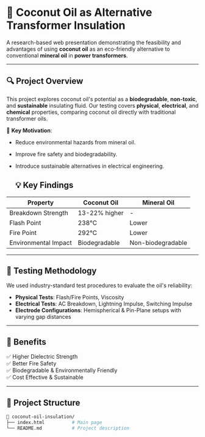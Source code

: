 # 🥥 Coconut Oil as Alternative Transformer Insulation

A research-based web presentation demonstrating the feasibility and advantages of using **coconut oil** as an eco-friendly alternative to conventional **mineral oil** in **power transformers**.

---

## 🔍 Project Overview

This project explores coconut oil's potential as a **biodegradable**, **non-toxic**, and **sustainable** insulating fluid. Our testing covers **physical**, **electrical**, and **chemical** properties, comparing coconut oil directly with traditional transformer oils.

📌 **Key Motivation**:
- Reduce environmental hazards from mineral oil.
- Improve fire safety and biodegradability.
- Introduce sustainable alternatives in electrical engineering.

  ## 💡 Key Findings

| Property             | Coconut Oil        | Mineral Oil      |
|----------------------|--------------------|------------------|
| Breakdown Strength   | 13-22% higher       | -                |
| Flash Point          | 238°C               | Lower            |
| Fire Point           | 292°C               | Lower            |
| Environmental Impact | Biodegradable       | Non-biodegradable|

---

## 🧪 Testing Methodology

We used industry-standard test procedures to evaluate the oil's reliability:

- **Physical Tests**: Flash/Fire Points, Viscosity
- **Electrical Tests**: AC Breakdown, Lightning Impulse, Switching Impulse
- **Electrode Configurations**: Hemispherical & Pin-Plane setups with varying gap distances

---

## 🌱 Benefits

✅ Higher Dielectric Strength  
✅ Better Fire Safety  
✅ Biodegradable & Environmentally Friendly  
✅ Cost Effective & Sustainable  

---

## 📂 Project Structure

```bash
📁 coconut-oil-insulation/
├── index.html          # Main page
└── README.md           # Project description
